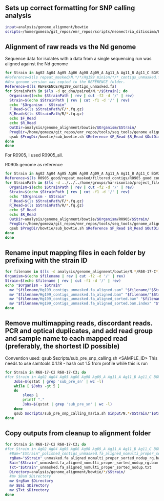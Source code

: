 ## Sets up correct formatting for SNP calling analysis

```bash
input=analysis/genome_alignment/bowtie
scripts=/home/gomeza/git_repos/emr_repos/scripts/neonectria_ditissima/Popgen_analysis/snp
```

## Alignment of raw reads vs the Nd genome

Sequence data for isolates with a data from a single sequencing run was aligned against the Nd genome

```bash
for Strain in Ag02 Ag04 Ag05 Ag06 Ag08 Ag09_A Ag11_A Ag11_B Ag11_C BGV344 Hg199 ND8 ND9 OPC304 P112 R0905 R0905_v2 R0905_all R37-15 R39-15 R41-15 R42-15 R45-15 R6-17-2 R6-17-3 R68-17-C2 R68-17-C3 SVK1 SVK2 NMaj; do
#Reference=$(ls repeat_masked/N.*/*/Hg199_minion/*/*_contigs_unmasked.fa)
#New genome version was copied to the REFERENCE folder.
Reference=$(ls REFERENCE/Hg199_contigs_unmasked.fa)
for StrainPath in $(ls -d qc_dna/paired/N.*/$Strain); do
  Organism=$(echo $StrainPath | rev | cut -f2 -d '/' | rev)
  Strain=$(echo $StrainPath | rev | cut -f1 -d '/' | rev)
  echo "$Organism - $Strain"
  F_Read=$(ls $StrainPath/F/*.fq.gz)
  R_Read=$(ls $StrainPath/R/*.fq.gz)
  echo $F_Read
  echo $R_Read
  OutDir=analysis/genome_alignment/bowtie/$Organism/$Strain/
  ProgDir=/home/gomeza/git_repos/emr_repos/tools/seq_tools/genome_alignment
  qsub $ProgDir/bowtie/sub_bowtie.sh $Reference $F_Read $R_Read $OutDir $Strain
done
done
```
For R0905, I used R0905_all.

R0905 genome as reference

```bash
for Strain in Ag02 Ag04 Ag05 Ag06 Ag08 Ag09_A Ag11_A Ag11_B Ag11_C BGV344 Hg199 ND8 ND9 OPC304 P112 R0905_all R37-15 R39-15 R41-15 R42-15 R45-15 R6-17-2 R6-17-3 R68-17-C2 R68-17-C3 SVK1 SVK2 NMaj; do
Reference=$(ls R0905_good/repeat_masked/filtered_contigs/R0905_good_contigs_unmasked.fa)
for StrainPath in $(ls -d ../../../home/groups/harrisonlab/project_files/neonectria_ditissima/qc_dna/paired/N.*/$Strain); do
  Organism=$(echo $StrainPath | rev | cut -f2 -d '/' | rev)
  Strain=$(echo $StrainPath | rev | cut -f1 -d '/' | rev)
  echo "$Organism - $Strain"
  F_Read=$(ls $StrainPath/F/*.fq.gz)
  R_Read=$(ls $StrainPath/R/*.fq.gz)
  echo $F_Read
  echo $R_Read
  OutDir=analysis/genome_alignment/bowtie/$Organism/R0905/$Strain/
  ProgDir=/home/gomeza/git_repos/emr_repos/tools/seq_tools/genome_alignment
  qsub $ProgDir/bowtie/sub_bowtie.sh $Reference $F_Read $R_Read $OutDir $Strain
done
done
```

## Rename input mapping files in each folder by prefixing with the strain ID

```bash
for filename in $(ls -d analysis/genome_alignment/bowtie/N.*/R68-17-C*); do
Organism=$(echo $filename | rev | cut -f2 -d '/' | rev)
Strain=$(echo $filename | rev | cut -f1 -d '/' | rev)
echo "$Organism - $Strain"
  mv "$filename/Hg199_contigs_unmasked.fa_aligned.sam" "$filename/"$Strain"_unmasked.fa_aligned.sam"
  mv "$filename/Hg199_contigs_unmasked.fa_aligned.bam" "$filename/"$Strain"_unmasked.fa_aligned.bam"
  mv "$filename/Hg199_contigs_unmasked.fa_aligned_sorted.bam" "$filename/"$Strain"_unmasked.fa_aligned_sorted.bam"
  mv "$filename/Hg199_contigs_unmasked.fa_aligned_sorted.bam.index" "$filename/"$Strain"_unmasked.fa_aligned_sorted.bam.index"
done
```

## Remove multimapping reads, discordant reads. PCR and optical duplicates, and add read group and sample name to each mapped read (preferably, the shortest ID possible)

Convention used: qsub $scripts/sub_pre_snp_calling.sh <SAMPLE_ID> This needs to use samtools 0.1.18 - hash out 1.5 from profile while this is run

```bash
for Strain in R68-17-C2 R68-17-C3; do
#for Strain in Ag02 Ag04 Ag05 Ag06 Ag08 Ag09_A Ag11_A Ag11_B Ag11_C BGV344 Hg199 ND8 ND9 OPC304 P112 R0905 R37-15 R39-15 R41-15 R42-15 R45-15 R6-17-2 R6-17-3 R68-17 SVK1 SVK2 NMaj; do
    Jobs=$(qstat | grep 'sub_pre_sn' | wc -l)
    while [ $Jobs -gt 5 ]
    do
        sleep 1
        printf "."
        Jobs=$(qstat | grep 'sub_pre_sn' | wc -l)
    done
    qsub $scripts/sub_pre_snp_calling_maria.sh $input/N.*/$Strain/"$Strain"_unmasked.fa_aligned.sam $Strain
done
```

## Copy outputs from cleanup to alignment folder

```bash
for Strain in R68-17-C2 R68-17-C3; do
#for Strain in Ag02 Ag04 Ag05 Ag06 Ag08 Ag09_A Ag11_A Ag11_B Ag11_C BGV344 Hg199 ND8 ND9 OPC304 P112 R0905 R37-15 R39-15 R41-15 R42-15 R45-15 R6-17-2 R6-17-3 R68-17 SVK1 SVK2 NMaj; do
  #Bam="$Strain"_polished_contigs_unmasked.fa_aligned_nomulti_proper_sorted_nodup.bam
  rgBam="$Strain"_unmasked.fa_aligned_nomulti_proper_sorted_nodup_rg.bam
  Bai="$Strain"_unmasked.fa_aligned_nomulti_proper_sorted_nodup_rg.bam.bai
  Txt="$Strain"_unmasked.fa_aligned_nomulti_proper_sorted_nodup.txt
  Directory=analysis/genome_alignment/bowtie/*/$Strain/
  #mv $Bam $Directory
  mv $rgBam $Directory
  mv $Bai $Directory
  mv $Txt $Directory
done
```
